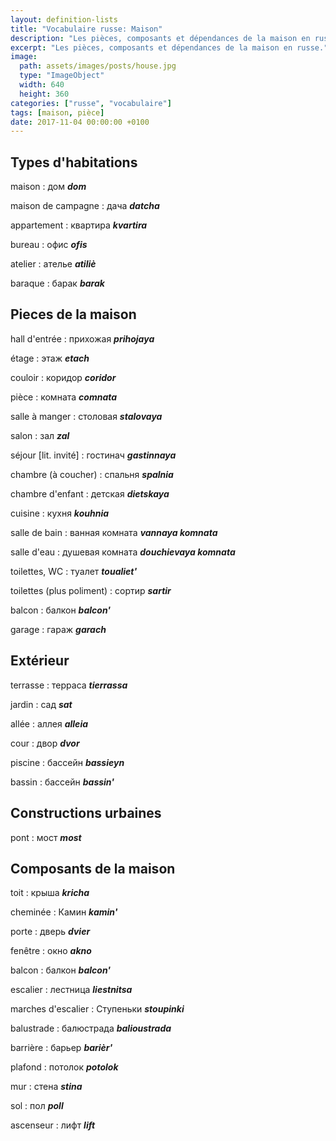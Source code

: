 ```yaml
---
layout: definition-lists
title: "Vocabulaire russe: Maison"
description: "Les pièces, composants et dépendances de la maison en russe."
excerpt: "Les pièces, composants et dépendances de la maison en russe."
image:
  path: assets/images/posts/house.jpg
  type: "ImageObject"
  width: 640
  height: 360
categories: ["russe", "vocabulaire"]
tags: [maison, pièce]
date: 2017-11-04 00:00:00 +0100
---
```


## Types d'habitations

maison
: дом
*__dom__*

maison de campagne
: дача
*__datcha__*

appartement
: квартира
*__kvartira__*

bureau
: офис
*__ofis__*

atelier
: ателье
*__atiliè__*

baraque
: барак
*__barak__*


## Pieces de la maison

hall d'entrée
: прихожая
*__prihojaya__*

étage
: этаж
*__etach__*

couloir
: коридор
*__coridor__*

pièce
: комната
*__comnata__*

salle à manger
: столовая
*__stalovaya__*

salon
: зал
*__zal__*

séjour [lit. invité]
: гостинач
*__gastinnaya__*

chambre (à coucher)
: спальня
*__spalnia__*

chambre d'enfant
: детская
*__dietskaya__*

cuisine
: кухня
*__kouhnia__*

salle de bain
: ванная комната
*__vannaya komnata__*

salle d'eau
: душевая комната
*__douchievaya komnata__*

toilettes, WC
: туалет
*__toualiet'__*

toilettes (plus poliment)
: сортир
*__sartir__*

balcon
: балкон
*__balcon'__*

garage
: гараж
*__garach__*


## Extérieur

terrasse
: терраса
*__tierrassa__*

jardin
: сад
*__sat__*

allée
: аллея
*__alleia__*

cour
: двор
*__dvor__*

piscine
: бассейн
*__bassieyn__*

bassin
: бассейн
*__bassin'__*

## Constructions urbaines

pont
: мост
*__most__*


## Composants de la maison

toit
: крыша
*__kricha__*

cheminée
: Камин
*__kamin'__*

porte
: дверь
*__dvier__*

fenêtre
: окно
*__akno__*

balcon
: балкон
*__balcon'__*

escalier
: лестница
*__liestnitsa__*

marches d'escalier
: Ступеньки
*__stoupinki__*

balustrade
: балюстрада
*__balioustrada__*

barrière
: барьер
*__barièr'__*

plafond
: потолок
*__potolok__*

mur
: стена
*__stina__*

sol
: пол
*__poll__*

ascenseur
: лифт
*__lift__*

